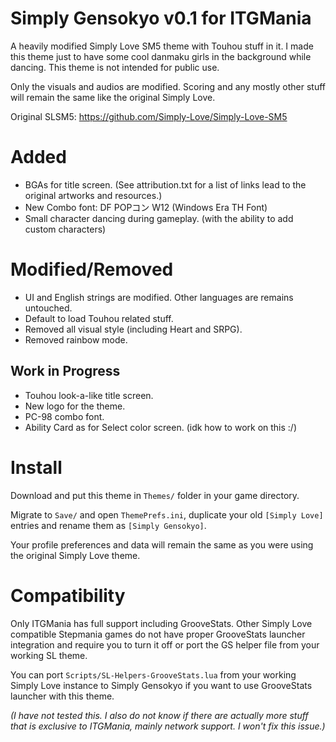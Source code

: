 # Simply Gensokyo v0.1 for ITGMania
A heavily modified Simply Love SM5 theme with Touhou stuff in it. I made this theme just to have some cool danmaku girls in the background while dancing. This theme is not intended for public use. 

Only the visuals and audios are modified. Scoring and any mostly other stuff will remain the same like the original Simply Love.

Original SLSM5: https://github.com/Simply-Love/Simply-Love-SM5

# Added
- BGAs for title screen. (See attribution.txt for a list of links lead to the original artworks and resources.)
- New Combo font: DF POPコン W12 (Windows Era TH Font)
- Small character dancing during gameplay. (with the ability to add custom characters)

# Modified/Removed
- UI and English strings are modified. Other languages are remains untouched.
- Default to load Touhou related stuff.
- Removed all visual style (including Heart and SRPG).
- Removed rainbow mode.

## Work in Progress
- Touhou look-a-like title screen.
- New logo for the theme.
- PC-98 combo font.
- Ability Card as for Select color screen. (idk how to work on this :/)

# Install
Download and put this theme in `Themes/` folder in your game directory.

Migrate to `Save/` and open `ThemePrefs.ini`, duplicate your old `[Simply Love]` entries and rename them as `[Simply Gensokyo]`.

Your profile preferences and data will remain the same as you were using the original Simply Love theme.

# Compatibility
Only ITGMania has full support including GrooveStats. Other Simply Love compatible Stepmania games do not have proper GrooveStats launcher integration and require you to turn it off or port the GS helper file from your working SL theme.

You can port `Scripts/SL-Helpers-GrooveStats.lua` from your working Simply Love instance to Simply Gensokyo if you want to use GrooveStats launcher with this theme.

*(I have not tested this. I also do not know if there are actually more stuff that is exclusive to ITGMania, mainly network support. I won't fix this issue.)*